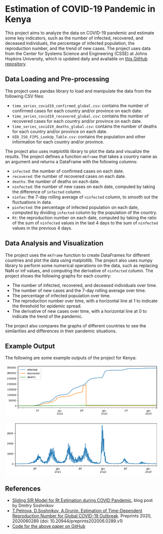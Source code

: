 # Estimation of COVID-19 Pandemic in Kenya

This project aims to analyze the data on COVID-19 pandemic and estimate some key indicators, such as the number of infected, recovered, and deceased individuals, the percentage of infected population, the reproduction number, and the trend of new cases. The project uses data from the Center for Systems Science and Engineering (CSSE) at Johns Hopkins University, which is updated daily and available on [this GitHub repository](^1^).

## Data Loading and Pre-processing

The project uses pandas library to load and manipulate the data from the following CSV files:

- `time_series_covid19_confirmed_global.csv`: contains the number of confirmed cases for each country and/or province on each date.
- `time_series_covid19_recovered_global.csv`: contains the number of recovered cases for each country and/or province on each date.
- `time_series_covid19_deaths_global.csv`: contains the number of deaths for each country and/or province on each date.
- `UID_ISO_FIPS_LookUp_Table.csv`: contains the population and other information for each country and/or province.

The project also uses matplotlib library to plot the data and visualize the results. The project defines a function `mkframe` that takes a country name as an argument and returns a DataFrame with the following columns:

- `infected`: the number of confirmed cases on each date.
- `recovered`: the number of recovered cases on each date.
- `deaths`: the number of deaths on each date.
- `ninfected`: the number of new cases on each date, computed by taking the difference of `infected` column.
- `ninfav`: the 7-day rolling average of `ninfected` column, to smooth out the fluctuations in data.
- `pinfected`: the percentage of infected population on each date, computed by dividing `infected` column by the population of the country.
- `Rt`: the reproduction number on each date, computed by taking the ratio of the sum of `ninfected` values in the last 4 days to the sum of `ninfected` values in the previous 4 days.

## Data Analysis and Visualization

The project uses the `mkframe` function to create DataFrames for different countries and plot the data using matplotlib. The project also uses numpy library to perform some numerical operations on the data, such as replacing NaN or inf values, and computing the derivative of `ninfected` column. The project shows the following graphs for each country:

- The number of infected, recovered, and deceased individuals over time.
- The number of new cases and the 7-day rolling average over time.
- The percentage of infected population over time.
- The reproduction number over time, with a horizontal line at 1 to indicate the threshold for epidemic spread.
- The derivative of new cases over time, with a horizontal line at 0 to indicate the trend of the pandemic.

The project also compares the graphs of different countries to see the similarities and differences in their pandemic situations.

## Example Output

The following are some example outputs of the project for Kenya:

![infected, recovered, and deaths](https://github.com/deedee-ke/Data-Science-Project-Portolio/blob/main/Data%20Analysis/Covid-19/infected,%20recovered,%20and%20deaths.png?raw=true)

![new cases and 7-day rolling average](https://github.com/deedee-ke/Data-Science-Project-Portolio/blob/main/Data%20Analysis/Covid-19/new%20cases%20and%207-day%20rolling%20average.png?raw=true)

## References

- [Sliding SIR Model for Rt Estimation during COVID Pandemic](^7^), blog post by Dmitry Soshnikov
- [T.Petrova, D.Soshnikov, A.Grunin. Estimation of Time-Dependent Reproduction Number for Global COVID-19 Outbreak](^8^). Preprints 2020, 2020060289 (doi: 10.20944/preprints202006.0289.v1)
- [Code for the above paper on GitHub](^9^)
